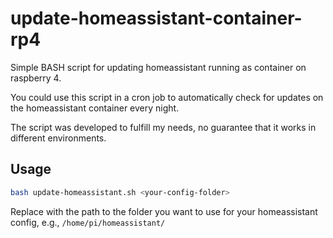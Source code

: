 # update-homeassistant-container-rp4

Simple BASH script for updating homeassistant running as container on raspberry 4.

You could use this script in a cron job to automatically check for updates on the homeassistant container every night.

The script was developed to fulfill my needs, no guarantee that it works in different environments.

## Usage

```bash
bash update-homeassistant.sh <your-config-folder>
```
Replace <your-config-folder> with the path to the folder you want to use for your homeassistant config, e.g., `/home/pi/homeassistant/`
